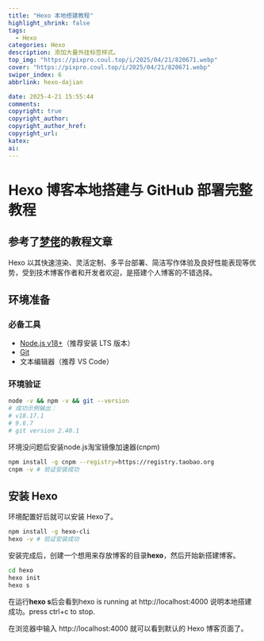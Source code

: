 ```yaml
---
title: "Hexo 本地搭建教程"
highlight_shrink: false
tags:
  - Hexo
categories: Hexo
description: 添加大量外挂标签样式。
top_img: "https://pixpro.coul.top/i/2025/04/21/820671.webp"
cover: "https://pixpro.coul.top/i/2025/04/21/820671.webp"
swiper_index: 6
abbrlink: hexo-dajian

date: 2025-4-21 15:55:44
comments:
copyright: true
copyright_author: 
copyright_author_href: 
copyright_url: 
katex:
ai: 
---
```


# Hexo 博客本地搭建与 GitHub 部署完整教程
参考了[梦佬](https://blog.bsgun.cn/posts/9642fffa/)的教程文章
---
Hexo 以其快速渲染、灵活定制、多平台部署、简洁写作体验及良好性能表现等优势，受到技术博客作者和开发者欢迎，是搭建个人博客的不错选择。
## 环境准备
 
### 必备工具
- [Node.js v18+](https://nodejs.org/)（推荐安装 LTS 版本）
- [Git](https://git-scm.com/)
- 文本编辑器（推荐 VS Code）

### 环境验证
```bash
node -v && npm -v && git --version
# 成功示例输出：
# v18.17.1
# 9.6.7
# git version 2.40.1
```
环境没问题后安装node.js淘宝镜像加速器(cnpm)
```bash
npm install -g cnpm --registry=https://registry.taobao.org
cnpm -v # 验证安装成功
```

## 安装 Hexo
环境配置好后就可以安装 Hexo了。
```bash
npm install -g hexo-cli
hexo -v # 验证安装成功
```
安装完成后，创建一个想用来存放博客的目录**hexo**，然后开始新搭建博客。
```bash
cd hexo
hexo init
hexo s
```
在运行**hexo s**后会看到hexo is running at http://localhost:4000 说明本地搭建成功。press ctrl+c to stop.

在浏览器中输入 http://localhost:4000 就可以看到默认的 Hexo 博客页面了。

